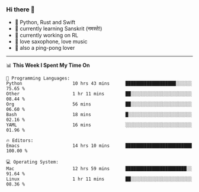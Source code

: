 ### Hi there 👋

- 📙 Python, Rust and Swift
- 🌱 currently learning Sanskrit (नमस्ते!)
- 🔭 currently working on RL
- 🎷 love saxophone, love music
- 🏓 also a ping-pong lover

<!--
**ZiqinGong/ZiqinGong** is a ✨ _special_ ✨ repository because its `README.md` (this file) appears on your GitHub profile.

Here are some ideas to get you started:

- 🔭 I’m currently working on ...
- 🌱 I’m currently learning ...
- 👯 I’m looking to collaborate on ...
- 🤔 I’m looking for help with ...
- 💬 Ask me about ...
- 📫 gongzq0301@sjtu.edu.cn
- 😄 Pronouns: ...
- ⚡ Fun fact: ...
-->

---

<!--START_SECTION:waka-->
📊 **This Week I Spent My Time On** 

```text
💬 Programming Languages: 
Python                   10 hrs 43 mins      ███████████████████░░░░░░   75.65 % 
Other                    1 hr 11 mins        ██░░░░░░░░░░░░░░░░░░░░░░░   08.44 % 
Org                      56 mins             ██░░░░░░░░░░░░░░░░░░░░░░░   06.60 % 
Bash                     18 mins             █░░░░░░░░░░░░░░░░░░░░░░░░   02.16 % 
YAML                     16 mins             ░░░░░░░░░░░░░░░░░░░░░░░░░   01.96 % 

🔥 Editors: 
Emacs                    14 hrs 10 mins      █████████████████████████   100.00 % 

💻 Operating System: 
Mac                      12 hrs 59 mins      ███████████████████████░░   91.64 % 
Linux                    1 hr 11 mins        ██░░░░░░░░░░░░░░░░░░░░░░░   08.36 % 
```


<!--END_SECTION:waka-->
